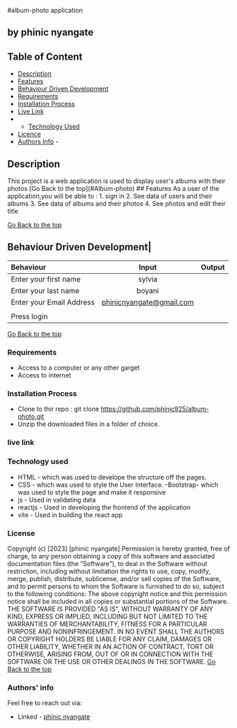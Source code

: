 #album-photo application

## by phinic nyangate



## Table of Content

- [Description](#description)
- [Features](#features)
- [Behaviour Driven Development](#Behaviour-Driven-Development)
- [Requirements](#requirements)
- [Installation Process](#installation-Process)
- [Live Link](#Live-Link)
- - [Technology  Used](#technology-Used)
- [Licence](#licence)
- [Authors Info](#Authors-Info) -

## Description

  <p>This project is a web application is used to display user's albums with their photos
[Go Back to the top](#Album-photo)
## Features
As a user of the application,you will be able to :
1. sign in
2. See data of users and their albums
3. See data of albums and their photos
4. See photos and edit their title
  
[Go Back to the top](#Album-photo)

## Behaviour Driven Development|

| Behaviour                       |          Input           | Output |
| :------------------------------ | :----------------------: | -----: |
| Enter your first name           |          sylvia          |        |
| Enter your last name            |          boyani          |        |
| Enter your Email Address        | phinicnyangate@gmail.com |        |
|          |        |
| Press login                    |                          |        |
[Go Back to the top](#album-photo)

### Requirements

- Access to  a computer or any other garget
- Access to internet

### Installation Process

- Clone to thir repo : git clone <https://github.com/phinic925/album-photo.git>
- Unzip the downloaded files in a folder of choice.


### live link 





### Technology used

- HTML - which was used to develope the structure off the pages.
- CSS - which was used to style the User Interface.
-Bootstrap- which was used to style the page and make it responsive
- js - Used in validating data
- reactjs - Used in developing the frontend of the application
- vite - Used in building the react app


### License

 Copyright (c) [2023] [phinic nyangate]
Permission is hereby granted, free of charge, to any person obtaining a copy
of this software and associated documentation files (the "Software"), to deal
in the Software without restriction, including without limitation the rights
to use, copy, modify, merge, publish, distribute, sublicense, and/or sell
copies of the Software, and to permit persons to whom the Software is
furnished to do so, subject to the following conditions:
The above copyright notice and this permission notice shall be included in all
copies or substantial portions of the Software.
THE SOFTWARE IS PROVIDED "AS IS", WITHOUT WARRANTY OF ANY KIND, EXPRESS OR
IMPLIED, INCLUDING BUT NOT LIMITED TO THE WARRANTIES OF MERCHANTABILITY,
FITNESS FOR A PARTICULAR PURPOSE AND NONINFRINGEMENT. IN NO EVENT SHALL THE
AUTHORS OR COPYRIGHT HOLDERS BE LIABLE FOR ANY CLAIM, DAMAGES OR OTHER
LIABILITY, WHETHER IN AN ACTION OF CONTRACT, TORT OR OTHERWISE, ARISING FROM,
OUT OF OR IN CONNECTION WITH THE SOFTWARE OR THE USE OR OTHER DEALINGS IN THE
SOFTWARE.
[Go Back to the top](#album-photo)

### Authors' info

Feel free to reach out via:


- Linked - [phinic nyangate](https://www.linkedin.com/in/phinic-nyangate/)
